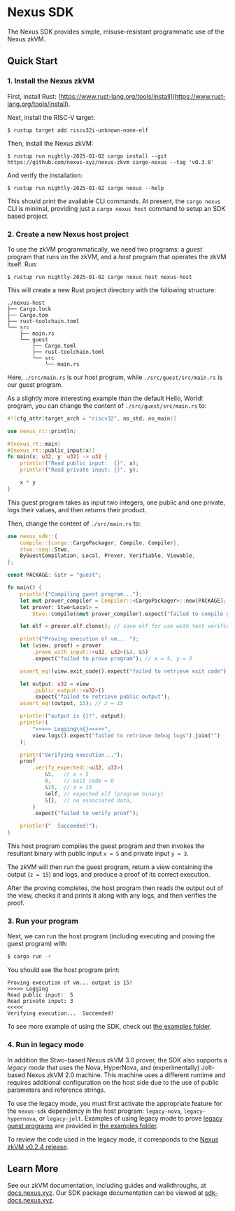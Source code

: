 # Nexus SDK

The Nexus SDK provides simple, misuse-resistant programmatic use of the Nexus zkVM.

## Quick Start

### 1. Install the Nexus zkVM

First, install Rust: [https://www.rust-lang.org/tools/install](https://www.rust-lang.org/tools/install).

Next, install the RISC-V target:

```shell
$ rustup target add riscv32i-unknown-none-elf
```

Then, install the Nexus zkVM:

```shell
$ rustup run nightly-2025-01-02 cargo install --git https://github.com/nexus-xyz/nexus-zkvm cargo-nexus --tag 'v0.3.0'
```

And verify the installation:

```shell
$ rustup run nightly-2025-01-02 cargo nexus --help
```

This should print the available CLI commands. At present, the `cargo nexus` CLI is minimal, providing just a `cargo nexus host` command to setup an SDK based project.

### 2. Create a new Nexus host project

To use the zkVM programmatically, we need two programs: a _guest_ program that runs on the zkVM, and a _host_ program that operates the zkVM itself. Run:

```shell
$ rustup run nightly-2025-01-02 cargo nexus host nexus-host
```

This will create a new Rust project directory with the following structure:

```shell
./nexus-host
├── Cargo.lock
├── Cargo.tom
├── rust-toolchain.toml
└── src
    ├── main.rs
    └── guest
        ├── Cargo.toml
        ├── rust-toolchain.toml
        └── src
            └── main.rs
```

Here, `./src/main.rs` is our host program, while `./src/guest/src/main.rs` is our guest program.

As a slightly more interesting example than the default Hello, World! program, you can change the content of `./src/guest/src/main.rs` to:

```rust
#![cfg_attr(target_arch = "riscv32", no_std, no_main)]

use nexus_rt::println;

#[nexus_rt::main]
#[nexus_rt::public_input(x)]
fn main(x: u32, y: u32) -> u32 {
    println!("Read public input:  {}", x);
    println!("Read private input: {}", y);

    x * y
}
```

This guest program takes as input two integers, one public and one private, logs their values, and then returns their product.

Then, change the content of `./src/main.rs` to:

```rust
use nexus_sdk::{
    compile::{cargo::CargoPackager, Compile, Compiler},
    stwo::seq::Stwo,
    ByGuestCompilation, Local, Prover, Verifiable, Viewable,
};

const PACKAGE: &str = "guest";

fn main() {
    println!("Compiling guest program...");
    let mut prover_compiler = Compiler::<CargoPackager>::new(PACKAGE);
    let prover: Stwo<Local> =
        Stwo::compile(&mut prover_compiler).expect("failed to compile guest program");

    let elf = prover.elf.clone(); // save elf for use with test verification

    print!("Proving execution of vm... ");
    let (view, proof) = prover
        .prove_with_input::<u32, u32>(&3, &5)
        .expect("failed to prove program"); // x = 5, y = 3

    assert_eq!(view.exit_code().expect("failed to retrieve exit code"), 0);

    let output: u32 = view
        .public_output::<u32>()
        .expect("failed to retrieve public output");
    assert_eq!(output, 15); // z = 15

    println!("output is {}!", output);
    println!(
        ">>>>> Logging\n{}<<<<<",
        view.logs().expect("failed to retrieve debug logs").join("")
    );

    print!("Verifying execution...");
    proof
        .verify_expected::<u32, u32>(
            &5,   // x = 5
            0,    // exit code = 0
            &15,  // z = 15
            &elf, // expected elf (program binary)
            &[],  // no associated data,
        )
        .expect("failed to verify proof");

    println!("  Succeeded!");
}
```

This host program compiles the guest program and then invokes the resultant binary with public input `x = 5` and private input `y = 3`.

The zkVM will then run the guest program, return a view containing the output (`z = 15`) and logs, and produce a proof of its correct execution.

After the proving completes, the host program then reads the output out of the view, checks it and prints it along with any logs, and then verifies the proof.

### 3. Run your program

Next, we can run the host program (including executing and proving the guest program) with:

```bash
$ cargo run -r
```

You should see the host program print:

```
Proving execution of vm... output is 15!
>>>>> Logging
Read public input:  5
Read private input: 3
<<<<<
Verifying execution...  Succeeded!
```

To see more example of using the SDK, check out [the examples folder](./examples/).

### 4. Run in legacy mode

In addition the Stwo-based Nexus zkVM 3.0 prover, the SDK also supports a _legacy mode_ that uses the Nova, HyperNova, and (experimentally) Jolt-based Nexus zkVM 2.0 machine. This machine uses a different runtime and requires additional configuration on the host side due to the use of public parameters and reference strings.

To use the legacy mode, you must first activate the appropriate feature for the `nexus-sdk` dependency in the host program: `legacy-nova`, `legacy-hypernova`, or `legacy-jolt`. Examples of using legacy mode to prove [legacy guest programs](../examples/legacy) are provided in [the examples folder](./examples/).

To review the code used in the legacy mode, it corresponds to the [Nexus zkVM v0.2.4 release](https://github.com/nexus-xyz/nexus-zkvm/tree/releases/0.2.4).

## Learn More

See our zkVM documentation, including guides and walkthroughs, at [docs.nexus.xyz](https://docs.nexus.xyz/zkvm/index). Our SDK package documentation can be viewed at [sdk-docs.nexus.xyz](https://sdk-docs.nexus.xyz).
